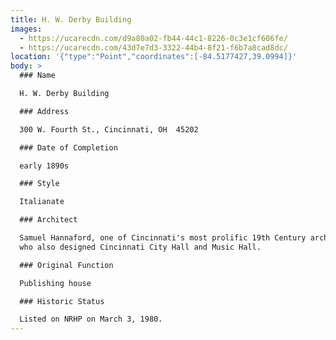 ```yaml
---
title: H. W. Derby Building
images:
  - https://ucarecdn.com/d9a80a02-fb44-44c1-8226-0c3e1cf606fe/
  - https://ucarecdn.com/43d7e7d3-3322-44b4-8f21-f6b7a8cad8dc/
location: '{"type":"Point","coordinates":[-84.5177427,39.0994]}'
body: >
  ### Name

  H. W. Derby Building

  ### Address

  300 W. Fourth St., Cincinnati, OH  45202

  ### Date of Completion

  early 1890s

  ### Style

  Italianate

  ### Architect

  Samuel Hannaford, one of Cincinnati's most prolific 19th Century architects
  who also designed Cincinnati City Hall and Music Hall.

  ### Original Function

  Publishing house

  ### Historic Status

  Listed on NRHP on March 3, 1980.
---
```

